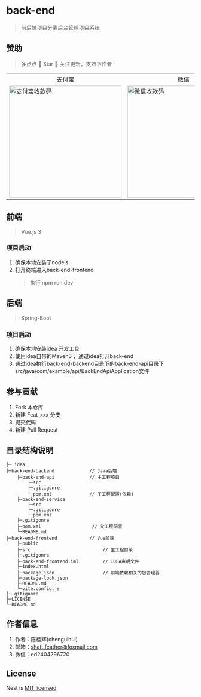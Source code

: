 # back-end
> 前后端项目分离后台管理项目系统

## 赞助
> 多点点 🌟 Star 🌟 关注更新，支持下作者
<table>
  <tr>
    <td style="text-align: center">支付宝</td>
    <td style="text-align: center">微信</td>
  </tr>
  <tr>
    <td>
      <img alt="支付宝收款码" src="https://www.chenguihui.com/images/payment/zfb.jpg" title="支付宝" width="300"/>
    </td>
    <td>
      <img alt="微信收款码" src="https://www.chenguihui.com/images/payment/wx.jpg" title="微信" width="300"/>
    </td>
  </tr>
</table>

## 前端
> Vue.js 3
### 项目启动
1. 确保本地安装了nodejs
2. 打开终端进入back-end-frontend
    > 执行 npm run dev

## 后端
> Spring-Boot
### 项目启动
1. 确保本地安装idea 开发工具
2. 使用idea自带的Maven3 ，通过idea打开back-end
3. 通过idea执行back-end-backend目录下的back-end-api目录下 src/java/com/example/api/BackEndApiApplication文件

## 参与贡献
1.  Fork 本仓库
2.  新建 Feat_xxx 分支
3.  提交代码
4.  新建 Pull Request

## 目录结构说明
```
├─.idea
├─back-end-backend             // Java后端
    ├─back-end-api             // 主工程项目
        ├─src
        ├─.gitigonre
        └─pom.xml              // 子工程配置(依赖)
    ├─back-end-service
        ├─src
        ├─.gitigonre
        └─pom.xml
    ├─.gitigonre
    ├─pom.xml                   // 父工程配置
    └─README.md
├─back-end-frontend            // Vue前端
    ├─public                        
    ├─src                           // 主工程目录
    ├─.gitigonre
    ├─back-end-frontend.iml         // IDEA声明文件
    ├─index.html
    ├─package.json                  // 前端依赖相关的包管理器
    ├─package-lock.json
    ├─README.md
    └─vite.config.js
├─.gitigonre
├─LICENSE
└─README.md
```

## 作者信息
1. 作者：陈桂辉(chenguihui)
2. 邮箱：shaft.feather@foxmail.com
3. 微信：ed2404296720

## License
Nest is [MIT licensed](LICENSE).